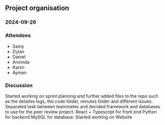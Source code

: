 ## Project organisation

### 2024-09-26

### Attendees
- Samy
- Dylan
- Daniel
- Aninnda
- Karim
- Aymen

### Discussion
Started working on sprint planning and further added files to the repo such as the detailes logs,
the code folder, minutes folder and different issues. Separated task between teammates and decided
framework and databases to use for the peer review project.
React + Typescript for front end
Python for backend
MySQL for database.
Started working on Website
